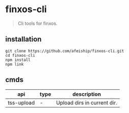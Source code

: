 # finxos-cli
> Cli tools for finxos.


## installation
```shell
git clone https://github.com/afeiship/finxos-cli.git
cd finxos-cli
npm install
npm link
```


## cmds
| api        | type | description                |
| ---------- | ---- | -------------------------- |
| tss-upload | -    | Upload dirs in current dir. |
